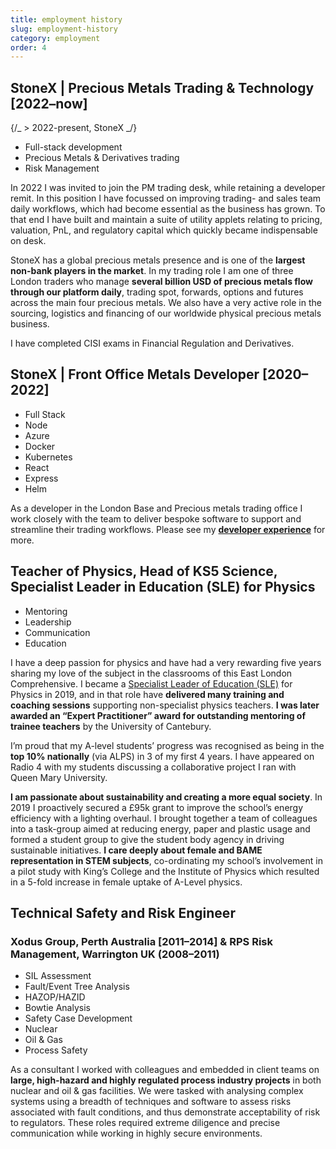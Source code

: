 ```yaml
---
title: employment history
slug: employment-history
category: employment
order: 4
---
```


## StoneX | Precious Metals Trading & Technology [2022<span>&#8211;</span>now]

{/_ > 2022-present, StoneX _/}

- Full-stack development
- Precious Metals & Derivatives trading
- Risk Management

In 2022 I was invited to join the PM trading desk, while retaining a developer remit. In this position I have focussed on improving trading- and sales team daily workflows, which had become essential as the business has grown. To that end I have built and maintain a suite of utility applets relating to pricing, valuation, PnL, and regulatory capital which quickly became indispensable on desk.

StoneX has a global precious metals presence and is one of the **largest non-bank players in the market**. In my trading role I am one of three London traders who manage **several billion USD of precious metals flow through our platform daily**, trading spot, forwards, options and futures across the main four precious metals. We also have a very active role in the sourcing, logistics and financing of our worldwide physical precious metals business.

I have completed CISI exams in Financial Regulation and Derivatives.

## StoneX | Front Office Metals Developer [2020<span>&#8211;</span>2022]

- Full Stack
- Node
- Azure
- Docker
- Kubernetes
- React
- Express
- Helm

As a developer in the London Base and Precious metals trading office I work closely with the team to deliver bespoke software to support and streamline their trading workflows. Please see my **<a href="/developer-experience">developer experience</a>** for more.

## Teacher of Physics, Head of KS5 Science, Specialist Leader in Education (SLE) for Physics

- Mentoring
- Leadership
- Communication
- Education

I have a deep passion for physics and have had a very rewarding five years sharing my love of the subject in the classrooms of this East London Comprehensive. I became a <a target="_blank" href="https://www.gov.uk/guidance/get-school-to-school-support-from-system-leaders#specialist-leaders-of-education-sles">Specialist Leader of Education (SLE)</a> for Physics in 2019, and in that role have **delivered many training and coaching sessions** supporting non-specialist physics teachers. **I was later awarded an “Expert Practitioner” award for outstanding mentoring of trainee teachers** by the University of Cantebury.

I’m proud that my A-level students’ progress was recognised as being in the **top 10% nationally** (via ALPS) in 3 of my first 4 years. I have appeared on Radio 4 with my students discussing a collaborative project I ran with Queen Mary University.

**I am passionate about sustainability and creating a more equal society**. In 2019 I proactively secured a £95k grant to improve the school’s energy efficiency with a lighting overhaul. I brought together a team of colleagues into a task-group aimed at reducing energy, paper and plastic usage and formed a student group to give the student body agency in driving sustainable initiatives. **I care deeply about female and BAME representation in STEM subjects**, co-ordinating my school’s involvement in a pilot study with King’s College and the Institute of Physics which resulted in a 5-fold increase in female uptake of A-Level physics.

## Technical Safety and Risk Engineer

### Xodus Group, Perth Australia [2011–2014] & RPS Risk Management, Warrington UK (2008–2011)

- SIL Assessment
- Fault/Event Tree Analysis
- HAZOP/HAZID
- Bowtie Analysis
- Safety Case Development
- Nuclear
- Oil & Gas
- Process Safety

As a consultant I worked with colleagues and embedded in client teams on **large, high-hazard and highly regulated process industry projects** in both nuclear and oil & gas facilities. We were tasked with analysing complex systems using a breadth of techniques and software to assess risks associated with fault conditions, and thus demonstrate acceptability of risk to regulators. These roles required extreme diligence and precise communication while working in highly secure environments.
